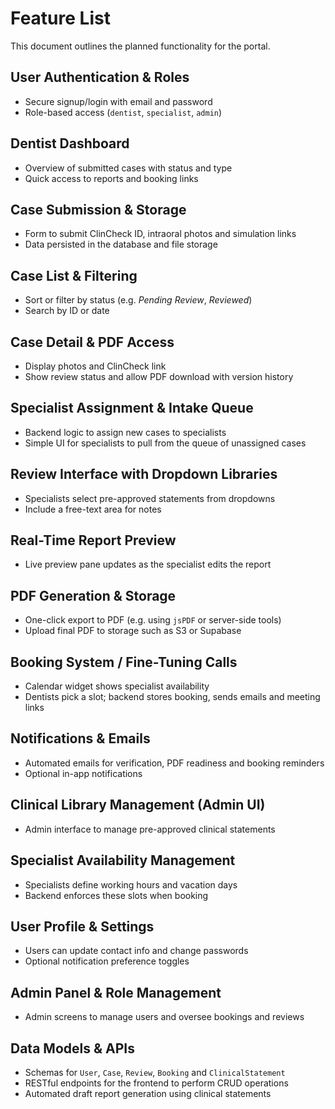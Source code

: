 # Feature List

This document outlines the planned functionality for the portal.

## User Authentication & Roles

- Secure signup/login with email and password
- Role-based access (`dentist`, `specialist`, `admin`)

## Dentist Dashboard

- Overview of submitted cases with status and type
- Quick access to reports and booking links

## Case Submission & Storage

- Form to submit ClinCheck ID, intraoral photos and simulation links
- Data persisted in the database and file storage

## Case List & Filtering

- Sort or filter by status (e.g. _Pending Review_, _Reviewed_)
- Search by ID or date

## Case Detail & PDF Access

- Display photos and ClinCheck link
- Show review status and allow PDF download with version history

## Specialist Assignment & Intake Queue

- Backend logic to assign new cases to specialists
- Simple UI for specialists to pull from the queue of unassigned cases

## Review Interface with Dropdown Libraries

- Specialists select pre-approved statements from dropdowns
- Include a free-text area for notes

## Real-Time Report Preview

- Live preview pane updates as the specialist edits the report

## PDF Generation & Storage

- One-click export to PDF (e.g. using `jsPDF` or server-side tools)
- Upload final PDF to storage such as S3 or Supabase

## Booking System / Fine-Tuning Calls

- Calendar widget shows specialist availability
- Dentists pick a slot; backend stores booking, sends emails and meeting links

## Notifications & Emails

- Automated emails for verification, PDF readiness and booking reminders
- Optional in-app notifications

## Clinical Library Management (Admin UI)

- Admin interface to manage pre-approved clinical statements

## Specialist Availability Management

- Specialists define working hours and vacation days
- Backend enforces these slots when booking

## User Profile & Settings

- Users can update contact info and change passwords
- Optional notification preference toggles

## Admin Panel & Role Management

- Admin screens to manage users and oversee bookings and reviews

## Data Models & APIs

- Schemas for `User`, `Case`, `Review`, `Booking` and `ClinicalStatement`
- RESTful endpoints for the frontend to perform CRUD operations
- Automated draft report generation using clinical statements
